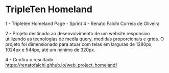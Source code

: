# TripleTen Homeland

1 - Tripleten Homeland Page - Sprint 4 - Renato Falchi Correia de Oliveira

2 - Projeto destinado ao desenvolvimento de um website responsivo utilizando as tecnologias de medía query, medidas proporcionais e grids.
O projeto foi dimensionado para atuar com telas em larguras de 1280px, 1024px e 544px, até um minímo de 320px.

4 - Confira o resultado:
https://renatofalchi.github.io/web_project_homeland/
